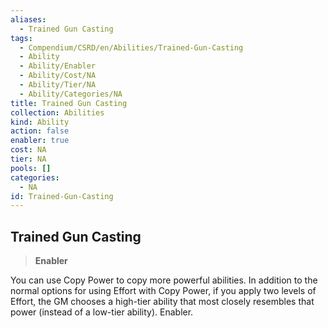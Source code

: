 ```yaml
---
aliases:
  - Trained Gun Casting
tags:
  - Compendium/CSRD/en/Abilities/Trained-Gun-Casting
  - Ability
  - Ability/Enabler
  - Ability/Cost/NA
  - Ability/Tier/NA
  - Ability/Categories/NA
title: Trained Gun Casting
collection: Abilities
kind: Ability
action: false
enabler: true
cost: NA
tier: NA
pools: []
categories:
  - NA
id: Trained-Gun-Casting
---
```

## Trained Gun Casting    
>**Enabler**  
    
You can use Copy Power to copy more powerful abilities. In addition to the normal options for using Effort with Copy Power, if you apply two levels of Effort, the GM chooses a high-tier ability that most closely resembles that power (instead of a low-tier ability). Enabler.
